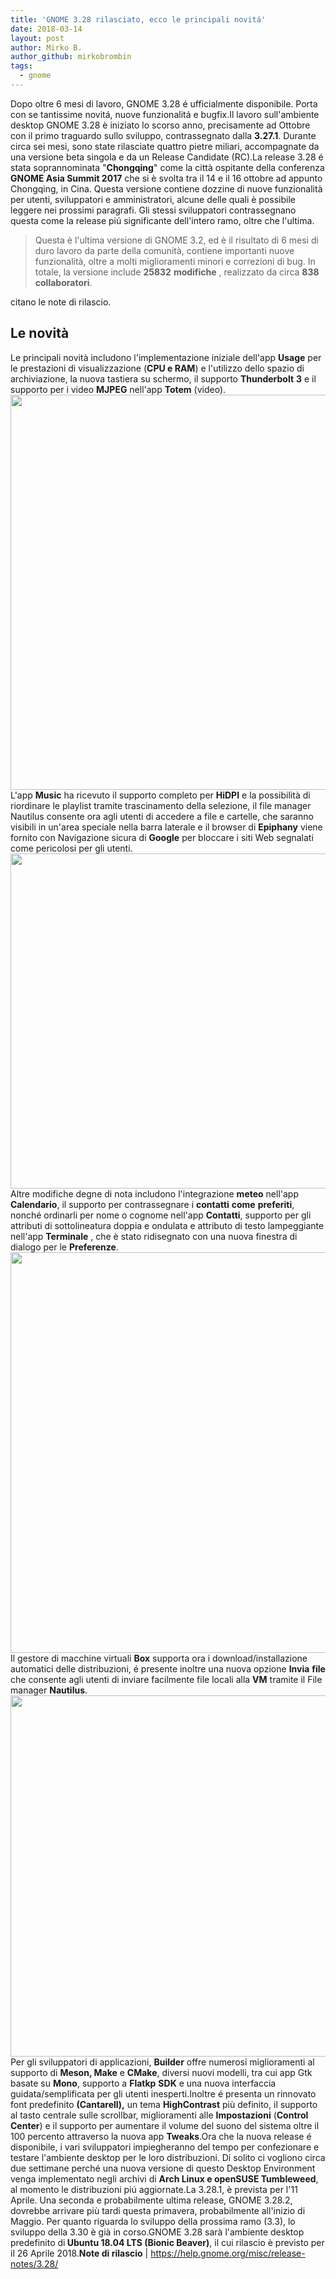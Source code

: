 ```yaml
---
title: 'GNOME 3.28 rilasciato, ecco le principali novitá'
date: 2018-03-14
layout: post
author: Mirko B.
author_github: mirkobrombin
tags:
  - gnome
---
```

Dopo oltre 6 mesi di lavoro, GNOME 3.28 é ufficialmente disponibile. Porta con se tantissime novitá, nuove funzionalitá e bugfix.Il lavoro sull'ambiente desktop GNOME 3.28 è iniziato lo scorso anno, precisamente ad Ottobre con il primo traguardo sullo sviluppo, contrassegnato dalla <strong>3.27.1</strong>. Durante circa sei mesi, sono state rilasciate quattro pietre miliari, accompagnate da una versione beta singola e da un Release Candidate (RC).La release 3.28 é stata soprannominata "<strong>Chongqing</strong>" come la città ospitante della conferenza <strong>GNOME Asia Summit 2017</strong> che si è svolta tra il 14 e il 16 ottobre ad appunto Chongqing, in Cina. Questa versione contiene dozzine di nuove funzionalità per utenti, sviluppatori e amministratori, alcune delle quali è possibile leggere nei prossimi paragrafi. Gli stessi sviluppatori contrassegnano questa come la release piú significante dell'intero ramo, oltre che l'ultima.<blockquote>Questa è l'ultima versione di GNOME 3.2, ed è il risultato di 6 mesi di duro lavoro da parte della comunità, contiene importanti nuove funzionalità, oltre a molti miglioramenti minori e correzioni di bug. In totale, la versione include <strong>25832</strong> <strong>modifiche</strong> , realizzato da circa <strong>838</strong> <strong>collaboratori</strong>.</blockquote>citano le note di rilascio.<h2>Le novità</h2>Le principali novità includono l'implementazione iniziale dell'app <strong>Usage</strong> per le prestazioni di visualizzazione (<strong>CPU e RAM</strong>) e l'utilizzo dello spazio di archiviazione, la nuova tastiera su schermo, il supporto <strong>Thunderbolt</strong> <strong>3</strong> e il supporto per i video <strong>MJPEG</strong> nell'app <strong>Totem</strong> (video).<a href="https://linuxhub.it/wordpress/wp-content/uploads/2018/03/gnome-3-28-3-linuxhub.jpg.jpg"><img class="aligncenter size-full wp-image-4376 size-full wp-image-360" src="https://linuxhub.it/wordpress/wp-content/uploads/2018/03/gnome-3-28-3-linuxhub.jpg.jpg" alt="" width="940" height="632" /></a>L'app <strong>Music</strong> ha ricevuto il supporto completo per <strong>HiDPI</strong> e la possibilità di riordinare le playlist tramite trascinamento della selezione, il file manager Nautilus consente ora agli utenti di accedere a file e cartelle, che saranno visibili in un'area speciale nella barra laterale e il browser di <strong>Epiphany</strong> viene fornito con Navigazione sicura di <strong>Google</strong> per bloccare i siti Web segnalati come pericolosi per gli utenti.<a href="https://linuxhub.it/wordpress/wp-content/uploads/2018/03/gnome-3-28-2-linuxhub-1.jpg-1.jpg"><img class="aligncenter size-full wp-image-4374 size-full wp-image-361" src="https://linuxhub.it/wordpress/wp-content/uploads/2018/03/gnome-3-28-2-linuxhub-1.jpg-1.jpg" alt="" width="940" height="536" /></a>Altre modifiche degne di nota includono l'integrazione <strong>meteo</strong> nell'app <strong>Calendario</strong>, il supporto per contrassegnare i <strong>contatti</strong> <strong>come</strong> <strong>preferiti</strong>, nonché ordinarli per nome o cognome nell'app <strong>Contatti</strong>, supporto per gli attributi di sottolineatura doppia e ondulata e attributo di testo lampeggiante nell'app <strong>Terminale</strong> , che è stato ridisegnato con una nuova finestra di dialogo per le <strong>Preferenze</strong>.<a href="https://linuxhub.it/wordpress/wp-content/uploads/2018/03/gnome-3-28-1-linuxhub.jpg"><img class="aligncenter size-full wp-image-4373 size-full wp-image-362" src="https://linuxhub.it/wordpress/wp-content/uploads/2018/03/gnome-3-28-1-linuxhub.jpg" alt="" width="940" height="641" /></a>Il gestore di macchine virtuali <strong>Box</strong> supporta ora i download/installazione automatici delle distribuzioni, é presente inoltre una nuova opzione <strong>Invia</strong> <strong>file</strong> che consente agli utenti di inviare facilmente file locali alla <strong>VM</strong> tramite il File manager <strong>Nautilus</strong>.<img class="aligncenter size-full wp-image-4370 size-full wp-image-363" src="https://linuxhub.it/wordpress/wp-content/uploads/2018/03/gnome-3-28-6-linuxhub.jpg.jpg" alt="" width="940" height="578" />Per gli sviluppatori di applicazioni, <strong>Builder</strong> offre numerosi miglioramenti al supporto di <strong>Meson, Make</strong> e <strong>CMake</strong>, diversi nuovi modelli, tra cui app Gtk basate su <strong>Mono</strong>, supporto a <strong>Flatkp</strong> <strong>SDK</strong> e una nuova interfaccia guidata/semplificata per gli utenti inesperti.Inoltre é presenta un rinnovato font predefinito <strong>(Cantarell),</strong> un tema <strong>HighContrast</strong> più definito, il supporto al tasto centrale sulle scrollbar, miglioramenti alle <strong>Impostazioni</strong> (<strong>Control</strong> <strong>Center</strong>) e il supporto per aumentare il volume del suono del sistema oltre il 100 percento attraverso la nuova app <strong>Tweaks</strong>.Ora che la nuova release é disponibile, i vari sviluppatori impiegheranno del tempo per confezionare e testare l'ambiente desktop per le loro distribuzioni. Di solito ci vogliono circa due settimane perché una nuova versione di questo Desktop Environment venga implementato negli archivi di <strong>Arch Linux e openSUSE Tumbleweed</strong>, al momento le distribuzioni piú aggiornate.La 3.28.1, è prevista per l'11 Aprile. Una seconda e probabilmente ultima release, GNOME 3.28.2, dovrebbe arrivare più tardi questa primavera, probabilmente all'inizio di Maggio. Per quanto riguarda lo sviluppo della prossima ramo (3.3), lo sviluppo della 3.30 è già in corso.GNOME 3.28 sarà l'ambiente desktop predefinito di<strong> Ubuntu 18.04 LTS (Bionic Beaver)</strong>, il cui rilascio è previsto per il 26 Aprile 2018.<strong>Note di rilascio</strong> | <a href="https://help.gnome.org/misc/release-notes/3.28/">https://help.gnome.org/misc/release-notes/3.28/</a>